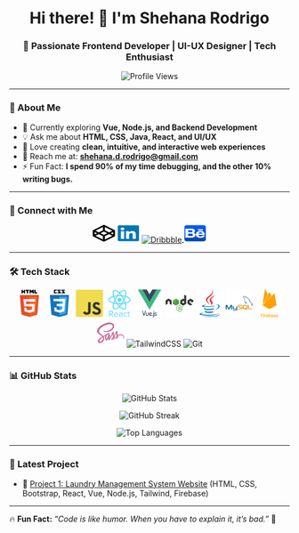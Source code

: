 <h1 align="center">Hi there! 👋 I'm Shehana Rodrigo</h1>
<h3 align="center">🚀 Passionate Frontend Developer | UI-UX Designer | Tech Enthusiast </h3>

<p align="center">
  <img src="https://komarev.com/ghpvc/?username=shehana-rodrigo&label=Profile%20Views&color=0e75b6&style=flat" alt="Profile Views" />
</p>


---

### 🎯 About Me  
- 🌱 Currently exploring **Vue, Node.js, and Backend Development**  
- 💡 Ask me about **HTML, CSS, Java, React, and UI/UX**  
- 🎨 Love creating **clean, intuitive, and interactive web experiences**  
- 📧 Reach me at: **[shehana.d.rodrigo@gmail.com](mailto:shehana.d.rodrigo@gmail.com)**  
- ⚡ Fun Fact: **I spend 90% of my time debugging, and the other 10% writing bugs.**  

---

### 🔗 Connect with Me  
<p align="center">
  <a href="https://codepen.io/shehana-rodrigo" target="_blank"><img src="https://raw.githubusercontent.com/devicons/devicon/master/icons/codepen/codepen-original.svg" alt="CodePen" height="30" width="40" /></a>
  <a href="https://linkedin.com/in/shehana-rodrigo" target="_blank"><img src="https://raw.githubusercontent.com/devicons/devicon/master/icons/linkedin/linkedin-original.svg" alt="LinkedIn" height="30" width="40" /></a>
<a href="https://dribbble.com/shehanar-01" target="_blank">
    <img align="center" src="https://raw.githubusercontent.com/rahuldkjain/github-profile-readme-generator/master/src/images/icons/Social/dribbble.svg" alt="Dribbble" height="30" width="40" />
  </a>
  <a href="https://www.behance.net/shehana-rodrigo" target="_blank"><img src="https://raw.githubusercontent.com/devicons/devicon/master/icons/behance/behance-original.svg" alt="Behance" height="30" width="40" /></a>
</p>

---

### 🛠️ Tech Stack  
<p align="center">
  <img src="https://raw.githubusercontent.com/devicons/devicon/master/icons/html5/html5-original-wordmark.svg" alt="HTML5" width="50" height="50"/>
  <img src="https://raw.githubusercontent.com/devicons/devicon/master/icons/css3/css3-original-wordmark.svg" alt="CSS3" width="50" height="50"/>
  <img src="https://raw.githubusercontent.com/devicons/devicon/master/icons/javascript/javascript-original.svg" alt="JavaScript" width="50" height="50"/>
  <img src="https://raw.githubusercontent.com/devicons/devicon/master/icons/react/react-original-wordmark.svg" alt="React" width="50" height="50"/>
  <img src="https://raw.githubusercontent.com/devicons/devicon/master/icons/vuejs/vuejs-original-wordmark.svg" alt="Vue.js" width="50" height="50"/>
  <img src="https://raw.githubusercontent.com/devicons/devicon/master/icons/nodejs/nodejs-original-wordmark.svg" alt="Node.js" width="50" height="50"/>
  <img src="https://raw.githubusercontent.com/devicons/devicon/master/icons/java/java-original.svg" alt="Java" width="50" height="50"/>
  <img src="https://raw.githubusercontent.com/devicons/devicon/master/icons/mysql/mysql-original-wordmark.svg" alt="MySQL" width="50" height="50"/>
  <img src="https://raw.githubusercontent.com/devicons/devicon/master/icons/firebase/firebase-plain-wordmark.svg" alt="Firebase" width="50" height="50"/>
  <img src="https://raw.githubusercontent.com/devicons/devicon/master/icons/sass/sass-original.svg" alt="Sass" width="50" height="50"/>
  <img src="https://www.vectorlogo.zone/logos/tailwindcss/tailwindcss-icon.svg" alt="TailwindCSS" width="50" height="50"/>
  <img src="https://www.vectorlogo.zone/logos/git-scm/git-scm-icon.svg" alt="Git" width="50" height="50"/>
</p>

---

### 📊 GitHub Stats  
<p align="center">
  <img src="https://github-readme-stats.vercel.app/api?username=shehana-rodrigo&show_icons=true&theme=radical" alt="GitHub Stats" />
</p>

<p align="center">
  <img src="https://github-readme-streak-stats.herokuapp.com/?user=shehana-rodrigo&theme=dark" alt="GitHub Streak" />
</p>

<p align="center">
  <img src="https://github-readme-stats.vercel.app/api/top-langs?username=shehana-rodrigo&layout=compact&theme=tokyonight" alt="Top Languages" />
</p>

---

### 🚀 Latest Project 
- 🌟 [Project 1: Laundry Management System Website](#) (HTML, CSS, Bootstrap, React, Vue, Node.js, Tailwind, Firebase)  

---

🔥 **Fun Fact:** *“Code is like humor. When you have to explain it, it’s bad.”* 🚀  
